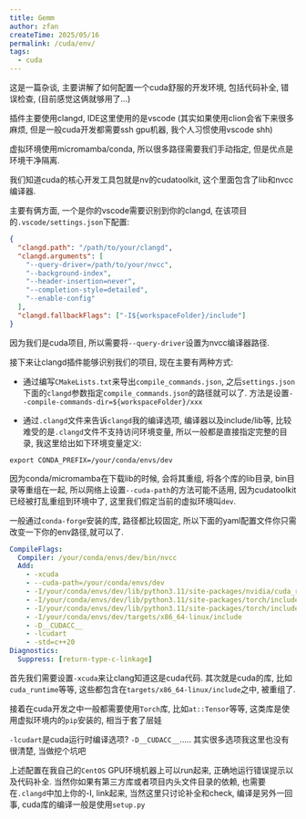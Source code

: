 ```yaml
---
title: Gemm
author: zfan
createTime: 2025/05/16
permalink: /cuda/env/
tags:
  - cuda
---
```


这是一篇杂谈, 主要讲解了如何配置一个cuda舒服的开发环境, 包括代码补全, 错误检查, (目前感觉这俩就够用了...)

插件主要使用clangd, IDE这里使用的是vscode (其实如果使用clion会省下来很多麻烦, 但是一般cuda开发都需要ssh gpu机器, 我个人习惯使用vscode shh)

虚拟环境使用micromamba/conda, 所以很多路径需要我们手动指定, 但是优点是环境干净隔离.

我们知道cuda的核心开发工具包就是nv的cudatoolkit, 这个里面包含了lib和nvcc编译器.

主要有俩方面, 一个是你的vscode需要识别到你的clangd, 在该项目的`.vscode/settings.json`下配置:

```json
{
  "clangd.path": "/path/to/your/clangd",
  "clangd.arguments": [
    "--query-driver=/path/to/your/nvcc",
    "--background-index",
    "--header-insertion=never",
    "--completion-style=detailed",
    "--enable-config"
  ],
  "clangd.fallbackFlags": ["-I${workspaceFolder}/include"]
}
```

因为我们是cuda项目, 所以需要将`--query-driver`设置为nvcc编译器路径.

接下来让clangd插件能够识别我们的项目, 现在主要有两种方式:

- 通过编写`CMakeLists.txt`来导出`compile_commands.json`, 之后`settings.json`下面的`clangd`参数指定`compile_commands.json`的路径就可以了. 方法是设置`--compile-commands-dir=${workspaceFolder}/xxx`

- 通过`.clangd`文件来告诉`clangd`我的编译选项, 编译器以及include/lib等, 比较难受的是`.clangd`文件不支持访问环境变量, 所以一般都是直接指定完整的目录, 我这里给出如下环境变量定义:

```shell
export CONDA_PREFIX=/your/conda/envs/dev
```

因为conda/micromamba在下载lib的时候, 会将其重组, 将各个库的lib目录, bin目录等重组在一起, 所以网络上设置`--cuda-path`的方法可能不适用, 因为cudatoolkit已经被打乱重组到环境中了, 这里我们假定当前的虚拟环境叫`dev`.

一般通过`conda-forge`安装的库, 路径都比较固定, 所以下面的yaml配置文件你只需改变一下你的env路径,就可以了.

```yaml
CompileFlags:
  Compiler: /your/conda/envs/dev/bin/nvcc
  Add:
    - -xcuda
    - --cuda-path=/your/conda/envs/dev
    - -I/your/conda/envs/dev/lib/python3.11/site-packages/nvidia/cuda_runtime/include
    - -I/your/conda/envs/dev/lib/python3.11/site-packages/torch/include
    - -I/your/conda/envs/dev/lib/python3.11/site-packages/torch/include/torch/csrc/api/include
    - -I/your/conda/envs/dev/targets/x86_64-linux/include
    - -D__CUDACC__
    - -lcudart
    - -std=c++20
Diagnostics:
  Suppress: [return-type-c-linkage]
```

首先我们需要设置`-xcuda`来让clang知道这是cuda代码. 其次就是cuda的库, 比如`cuda_runtime`等等, 这些都包含在`targets/x86_64-linux/include`之中, 被重组了.

接着在cuda开发之中一般都需要使用`Torch`库, 比如`at::Tensor`等等, 这类库是使用虚拟环境内的`pip`安装的, 相当于套了层娃

`-lcudart`是cuda运行时编译选项? `-D__CUDACC__`..... 其实很多选项我这里也没有很清楚, 当做挖个坑吧

上述配置在我自己的`CentOS` GPU环境机器上可以run起来, 正确地运行错误提示以及代码补全. 当然你如果有第三方库或者项目内头文件目录的依赖, 也需要在`.clangd`中加上你的-I, link起来, 当然这里只讨论补全和check, 编译是另外一回事, cuda库的编译一般是使用`setup.py`
